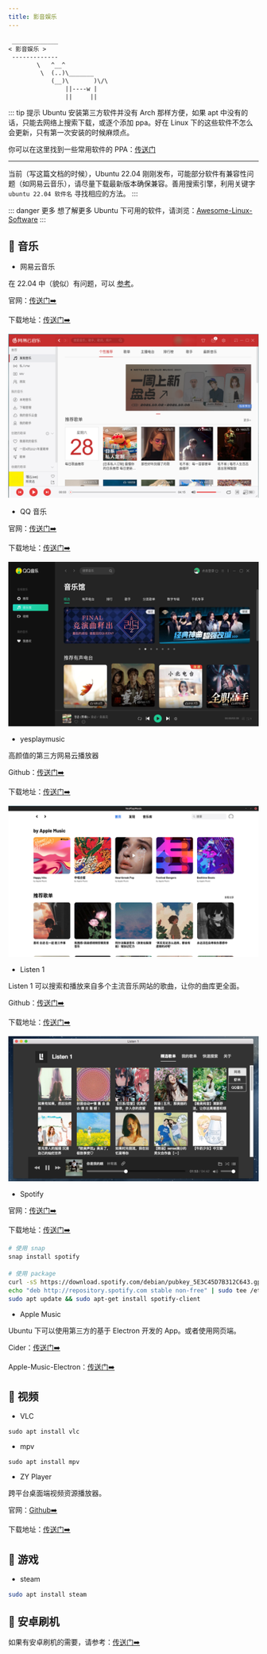 ```yaml
---
title: 影音娱乐
---
```


```:no-line-numbers
 _____________
< 影音娱乐 >
 -------------
        \   ^__^
         \  (..)\_______
            (__)\       )\/\
                ||----w |
                ||     ||
```


::: tip  提示
Ubuntu 安装第三方软件并没有 Arch 那样方便，如果 apt 中没有的话，只能去网络上搜索下载，或逐个添加 ppa。好在 Linux 下的这些软件不怎么会更新，只有第一次安装的时候麻烦点。

你可以在这里找到一些常用软件的 PPA：[传送门](https://www.ubuntuupdates.org/ppas)

---

当前（写这篇文档的时候），Ubuntu 22.04 刚刚发布，可能部分软件有兼容性问题（如网易云音乐），请尽量下载最新版本确保兼容。善用搜索引擎，利用关键字 `ubuntu 22.04 软件名` 寻找相应的方法。
:::


::: danger 更多
想了解更多 Ubuntu 下可用的软件，请浏览：[Awesome-Linux-Software](https://github.com/luong-komorebi/Awesome-Linux-Software/blob/master/README_zh-CN.md)
:::



## 🍯 音乐

- 网易云音乐

在 22.04 中（貌似）有问题，可以 [参考](https://juejin.cn/post/7098513792115408910)。

官网：[传送门➡️](https://music.163.com/#)

下载地址：[传送门➡️](https://music.163.com/#/download)

![netease-cloud-music](/images/docs/guide/app/netease-cloud-music.png)



- QQ 音乐

官网：[传送门➡️](https://y.qq.com/)

下载地址：[传送门➡️](https://y.qq.com/download/download.html)

![qq-music](/images/docs/guide/app/qq-music.png)



- yesplaymusic

高颜值的第三方网易云播放器

Github：[传送门➡️](https://github.com/qier222/YesPlayMusic)

下载地址：[传送门➡️](https://github.com/qier222/YesPlayMusic/releases)

![yesplaymusic](/images/docs/guide/app/yesplaymusic.png)



- Listen 1 

Listen 1 可以搜索和播放来自多个主流音乐网站的歌曲，让你的曲库更全面。

Github：[传送门➡️](https://github.com/listen1/listen1_desktop)

下载地址：[传送门➡️](https://github.com/listen1/listen1_desktop/releases)

![Listen1](/images/docs/guide/app/Listen1.png)



- Spotify

官网：[传送门➡️](https://www.spotify.com/)

下载地址：[传送门➡️](https://www.spotify.com/hk-zh/download/linux/)


```sh
# 使用 snap
snap install spotify

# 使用 package
curl -sS https://download.spotify.com/debian/pubkey_5E3C45D7B312C643.gpg | sudo apt-key add - 
echo "deb http://repository.spotify.com stable non-free" | sudo tee /etc/apt/sources.list.d/spotify.list
sudo apt update && sudo apt-get install spotify-client
```


- Apple Music

Ubuntu 下可以使用第三方的基于 Electron 开发的 App。或者使用网页端。

Cider：[传送门➡️](https://github.com/ciderapp/Cider)

Apple-Music-Electron：[传送门➡️](https://github.com/ciderapp/Apple-Music-Electron)


## 🍮 视频

- VLC

```
sudo apt install vlc
```

- mpv

```
sudo apt install mpv
```

- ZY Player

跨平台桌面端视频资源播放器。

官网：[Github➡️](https://github.com/cuiocean/ZY-Player)

下载地址：[传送门➡️](https://github.com/cuiocean/ZY-Player/releases)

## 🥧 游戏

- steam

```sh
sudo apt install steam
```


## 🍪 安卓刷机

如果有安卓刷机的需要，请参考：[传送门➡️](https://arch.icekylin.online/apps/android.html)

